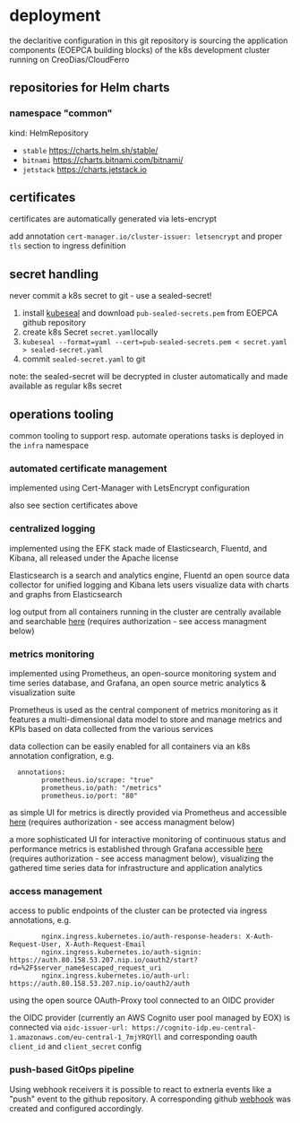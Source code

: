 # deployment

the declaritive configuration in this git repository is sourcing the application components (EOEPCA building blocks) of the k8s development cluster running on CreoDias/CloudFerro

## repositories for Helm charts

### namespace "common"

kind: HelmRepository
- `stable` https://charts.helm.sh/stable/
- `bitnami` https://charts.bitnami.com/bitnami/
- `jetstack` https://charts.jetstack.io

## certificates

certificates are automatically generated via lets-encrypt

add annotation `cert-manager.io/cluster-issuer: letsencrypt` and proper `tls` section to ingress definition

## secret handling

never commit a k8s secret to git - use a sealed-secret!

1) install [kubeseal](https://github.com/bitnami-labs/sealed-secrets/releases) and download `pub-sealed-secrets.pem` from EOEPCA github repository
2) create k8s Secret `secret.yaml`locally
3) `kubeseal --format=yaml --cert=pub-sealed-secrets.pem < secret.yaml > sealed-secret.yaml`
4) commit `sealed-secret.yaml` to git

note: the sealed-secret will be decrypted in cluster automatically and made available as regular k8s secret

## operations tooling

common tooling to support resp. automate operations tasks is deployed in the `infra` namespace 

### automated certificate management 

implemented using Cert-Manager with LetsEncrypt configuration

also see section certificates above

### centralized logging

implemented using the EFK stack made of Elasticsearch, Fluentd, and Kibana, all released under the Apache license

Elasticsearch is a search and analytics engine, Fluentd an open source data collector for unified logging and Kibana lets users visualize data with charts and graphs from Elasticsearch

log output from all containers running in the cluster are centrally available and searchable [here](https://kibana.80.158.53.207.nip.io) (requires authorization - see access managment below)

### metrics monitoring

implemented using Prometheus, an open-source monitoring system and time series database, and Grafana, an open source metric analytics & visualization suite

Prometheus is used as the central component of metrics monitoring as it features a multi-dimensional data model to store and manage metrics and KPIs based on data collected from the various services

data collection can be easily enabled for all containers via an k8s annotation configration, e.g. 

```
  annotations:
        prometheus.io/scrape: "true"
        prometheus.io/path: "/metrics"
        prometheus.io/port: "80"
```

as simple UI for metrics is directly provided via Prometheus and accessible [here](https://prometheus.80.158.53.207.nip.io) (requires authorization - see access managment below)

a more sophisticated UI for interactive monitoring of continuous status and performance metrics is established through Grafana accessible [here](https://grafana.80.158.53.207.nip.io) (requires authorization - see access managment below), visualizing the gathered time series data for infrastructure and application analytics

### access management 

access to public endpoints of the cluster can be protected via ingress annotations, e.g.

```
        nginx.ingress.kubernetes.io/auth-response-headers: X-Auth-Request-User, X-Auth-Request-Email
        nginx.ingress.kubernetes.io/auth-signin: https://auth.80.158.53.207.nip.io/oauth2/start?rd=%2F$server_name$escaped_request_uri
        nginx.ingress.kubernetes.io/auth-url: https://auth.80.158.53.207.nip.io/oauth2/auth
```

using the open source OAuth-Proxy tool connected to an OIDC provider

the OIDC provider (currently an AWS Cognito user pool managed by EOX) is connected via `oidc-issuer-url: https://cognito-idp.eu-central-1.amazonaws.com/eu-central-1_7mjYRQYll` and corresponding oauth `client_id` and `client_secret` config

### push-based GitOps pipeline

Using webhook receivers it is possible to react to extnerla events like a "push" event to the github repository. A corresponding github [webhook](https://github.com/EOEPCA/eoepca/settings/hooks/279780311) was created and configured accordingly.
